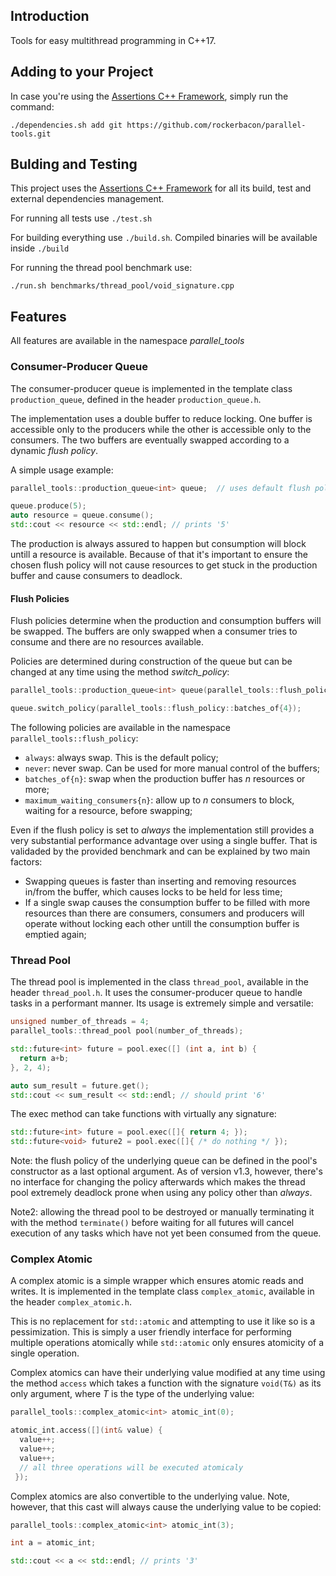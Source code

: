 ## Introduction

Tools for easy multithread programming in C++17.

## Adding to your Project

In case you're using the [Assertions C++ Framework](https://github.com/rockerbacon/assertions/wiki), simply run the command:

```
./dependencies.sh add git https://github.com/rockerbacon/parallel-tools.git
```

## Bulding and Testing

This project uses the [Assertions C++ Framework](https://github.com/rockerbacon/assertions/wiki) for all its build, test and external dependencies management.

For running all tests use ```./test.sh```

For building everything use ```./build.sh```. Compiled binaries will be available inside ```./build```

For running the thread pool benchmark use:
```
./run.sh benchmarks/thread_pool/void_signature.cpp
```

## Features

All features are available in the namespace _parallel\_tools_

### Consumer-Producer Queue

The consumer-producer queue is implemented in the template class `production_queue`, defined in the header `production_queue.h`.

The implementation uses a double buffer to reduce locking. One buffer is accessible only to the producers while the other is accessible only to the consumers. The two buffers are eventually swapped according to a dynamic _flush policy_.

A simple usage example:
```C++
parallel_tools::production_queue<int> queue;  // uses default flush policy "always"

queue.produce(5);
auto resource = queue.consume();
std::cout << resource << std::endl; // prints '5'
```

The production is always assured to happen but consumption will block untill a resource is available. Because of that it's important to ensure the chosen flush policy will not cause resources to get stuck in the production buffer and cause consumers to deadlock.

#### Flush Policies

Flush policies determine when the production and consumption buffers will be swapped. The buffers are only swapped when a consumer tries to consume and there are no resources available.

Policies are determined during construction of the queue but can be changed at any time using the method _switch\_policy_:

```C++
parallel_tools::production_queue<int> queue(parallel_tools::flush_policy::never);

queue.switch_policy(parallel_tools::flush_policy::batches_of{4});
```

The following policies are available in the namespace `parallel_tools::flush_policy`:

- `always`: always swap. This is the default policy;
- `never`: never swap. Can be used for more manual control of the buffers;
- `batches_of{n}`: swap when the production buffer has _n_ resources or more;
- `maximum_waiting_consumers{n}`: allow up to _n_ consumers to block, waiting for a resource, before swapping;

Even if the flush policy is set to _always_ the implementation still provides a very substantial performance advantage over using a single buffer. That is validaded by the provided benchmark and can be explained by two main factors:

- Swapping queues is faster than inserting and removing resources in/from the buffer, which causes locks to be held for less time;
- If a single swap causes the consumption buffer to be filled with more resources than there are consumers, consumers and producers will operate without locking each other untill the consumption buffer is emptied again;

### Thread Pool

The thread pool is implemented in the class `thread_pool`, available in the header `thread_pool.h`. It uses the consumer-producer queue to handle tasks in a performant manner. Its usage is extremely simple and versatile:

```C++
unsigned number_of_threads = 4;
parallel_tools::thread_pool pool(number_of_threads);

std::future<int> future = pool.exec([] (int a, int b) {
  return a+b;
}, 2, 4);

auto sum_result = future.get();
std::cout << sum_result << std::endl; // should print '6'
```

The exec method can take functions with virtually any signature:

```C++
std::future<int> future = pool.exec([]{ return 4; });
std::future<void> future2 = pool.exec([]{ /* do nothing */ });
```

Note: the flush policy of the underlying queue can be defined in the pool's constructor as a last optional argument. As of version v1.3, however, there's no interface for changing the policy afterwards which makes the thread pool extremely deadlock prone when using any policy other than _always_.

Note2: allowing the thread pool to be destroyed or manually terminating it with the method `terminate()` before waiting for all futures will cancel execution of any tasks which have not yet been consumed from the queue.

### Complex Atomic

A complex atomic is a simple wrapper which ensures atomic reads and writes. It is implemented in the template class `complex_atomic`, available in the header `complex_atomic.h`.

This is no replacement for `std::atomic` and attempting to use it like so is a pessimization. This is simply a user friendly interface for performing multiple operations atomically while `std::atomic` only ensures atomicity of a single operation.

Complex atomics can have their underlying value modified at any time using the method `access` which takes a function with the signature `void(T&)` as its only argument, where _T_ is the type of the underlying value:

```C++
parallel_tools::complex_atomic<int> atomic_int(0);

atomic_int.access([](int& value) {
  value++;
  value++;
  value++;
  // all three operations will be executed atomicaly
 });
 ```
 
Complex atomics are also convertible to the underlying value. Note, however, that this cast will always cause the underlying value to be copied:

```C++
parallel_tools::complex_atomic<int> atomic_int(3);

int a = atomic_int;

std::cout << a << std::endl; // prints '3'
```
